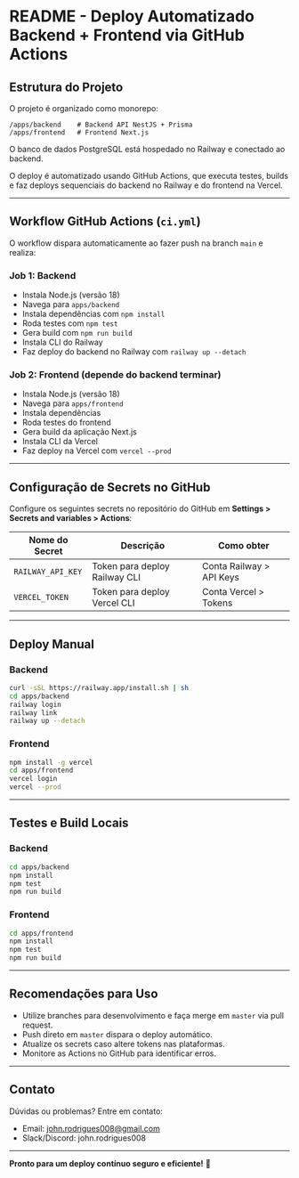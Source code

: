 # README - Deploy Automatizado Backend + Frontend via GitHub Actions

## Estrutura do Projeto

O projeto é organizado como monorepo:

```
/apps/backend    # Backend API NestJS + Prisma
/apps/frontend   # Frontend Next.js
```

O banco de dados PostgreSQL está hospedado no Railway e conectado ao backend.

O deploy é automatizado usando GitHub Actions, que executa testes, builds e faz deploys sequenciais do backend no Railway e do frontend na Vercel.

---

## Workflow GitHub Actions (`ci.yml`)

O workflow dispara automaticamente ao fazer push na branch `main` e realiza:

### Job 1: Backend

- Instala Node.js (versão 18)
- Navega para `apps/backend`
- Instala dependências com `npm install`
- Roda testes com `npm test`
- Gera build com `npm run build`
- Instala CLI do Railway
- Faz deploy do backend no Railway com `railway up --detach`

### Job 2: Frontend (depende do backend terminar)

- Instala Node.js (versão 18)
- Navega para `apps/frontend`
- Instala dependências
- Roda testes do frontend
- Gera build da aplicação Next.js
- Instala CLI da Vercel
- Faz deploy na Vercel com `vercel --prod`

---

## Configuração de Secrets no GitHub

Configure os seguintes secrets no repositório do GitHub em **Settings > Secrets and variables > Actions**:

| Nome do Secret       | Descrição                             | Como obter                      |
|----------------------|------------------------------------|--------------------------------|
| `RAILWAY_API_KEY`    | Token para deploy Railway CLI       | Conta Railway > API Keys        |
| `VERCEL_TOKEN`       | Token para deploy Vercel CLI        | Conta Vercel > Tokens           |

---

## Deploy Manual

### Backend

```bash
curl -sSL https://railway.app/install.sh | sh
cd apps/backend
railway login
railway link
railway up --detach
```

### Frontend

```bash
npm install -g vercel
cd apps/frontend
vercel login
vercel --prod
```

---

## Testes e Build Locais

### Backend

```bash
cd apps/backend
npm install
npm test
npm run build
```

### Frontend

```bash
cd apps/frontend
npm install
npm test
npm run build
```

---

## Recomendações para Uso

- Utilize branches para desenvolvimento e faça merge em `master` via pull request.  
- Push direto em `master` dispara o deploy automático.  
- Atualize os secrets caso altere tokens nas plataformas.  
- Monitore as Actions no GitHub para identificar erros.

---

## Contato

Dúvidas ou problemas? Entre em contato:

- Email: john.rodrigues008@gmail.com  
- Slack/Discord: john.rodrigues008

---

**Pronto para um deploy contínuo seguro e eficiente!** 🚀
